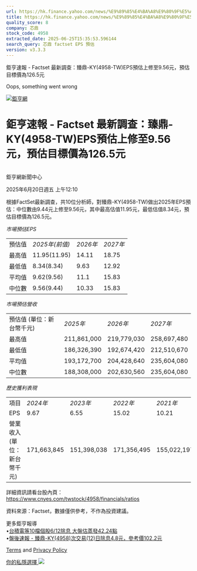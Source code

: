 ```yaml
---
url: https://hk.finance.yahoo.com/news/%E9%89%85%E4%BA%A8%E9%80%9F%E5%A0%B1-factset-%E6%9C%80%E6%96%B0%E8%AA%BF%E6%9F%A5-%E8%87%BB%E9%BC%8E-ky-041033421.html
title: https://hk.finance.yahoo.com/news/%E9%89%85%E4%BA%A8%E9%80%9F%E5%A0%B1-factset-%E6%9C%80%E6%96%B0%E8
quality_score: 8
company: 芯鼎
stock_code: 4958
extracted_date: 2025-06-25T15:35:53.596144
search_query: 芯鼎 factset EPS 預估
version: v3.3.3
---
```


鉅亨速報 - Factset 最新調查：臻鼎-KY(4958-TW)EPS預估上修至9.56元，預估目標價為126.5元 


Oops, something went wrong

 

[![鉅亨網](https://s.yimg.com/ny/api/res/1.2/UM5hrThmhlnSiBO4o4qlLg--/YXBwaWQ9aGlnaGxhbmRlcjt3PTE0NjtoPTQ4O2NmPXdlYnA-/https://s.yimg.com/os/creatr-uploaded-images/2020-01/147c7630-36ab-11ea-ae7c-5ee7a0016555)](http://www.cnyes.com/ "鉅亨網")

# 鉅亨速報 - Factset 最新調查：臻鼎-KY(4958-TW)EPS預估上修至9.56元，預估目標價為126.5元

![](data:image/gif;base64,R0lGODlhAQABAIAAAAAAAP///ywAAAAAAQABAAACAUwAOw==)

鉅亨網新聞中心

2025年6月20日週五 上午12:10

根據FactSet最新調查，共10位分析師，對臻鼎-KY(4958-TW)做出2025年EPS預估：中位數由9.44元上修至9.56元，其中最高估值11.95元，最低估值8.34元，預估目標價為126.5元。

*市場預估EPS*

|  |  |  |  |
| --- | --- | --- | --- |
| 預估值 | *2025年(前值)* | *2026年* | *2027年* |
| 最高值 | 11.95(11.95) | 14.11 | 18.75 |
| 最低值 | 8.34(8.34) | 9.63 | 12.92 |
| 平均值 | 9.62(9.56) | 11.1 | 15.83 |
| 中位數 | 9.56(9.44) | 10.33 | 15.83 |

*市場預估營收*

|  |  |  |  |
| --- | --- | --- | --- |
| 預估值 (單位：新台幣千元) | *2025年* | *2026年* | *2027年* |
| 最高值 | 211,861,000 | 219,779,030 | 258,697,480 |
| 最低值 | 186,326,390 | 192,674,420 | 212,510,670 |
| 平均值 | 193,172,700 | 204,428,640 | 235,604,080 |
| 中位數 | 188,308,000 | 202,630,560 | 235,604,080 |

*歷史獲利表現*

|  |  |  |  |  |
| --- | --- | --- | --- | --- |
| 項目 | *2024年* | *2023年* | *2022年* | *2021年* |
| EPS | 9.67 | 6.55 | 15.02 | 10.21 |
| 營業收入 (單位：新台幣千元) | 171,663,845 | 151,398,038 | 171,356,495 | 155,022,197 |

詳細資訊請看台股內頁：  
<https://www.cnyes.com/twstock/4958/financials/ratios>

資料來源：Factset，數據僅供參考，不作為投資建議。

更多鉅亨報導  
•[台積電等10檔個股6/12除息 大盤估蒸發42.24點](https://news.cnyes.com/news/id/6018877?utm_source=yahoo&utm_medium=RSS&utm_campaign=relate)  
•[盤後速報 - 臻鼎-KY(4958)次交易(12)日除息4.8元，參考價102.2元](https://news.cnyes.com/news/id/6018596?utm_source=yahoo&utm_medium=RSS&utm_campaign=relate)

[Terms](https://guce.yahoo.com/terms?locale=zh-Hant-HK)  and [Privacy Policy](https://guce.yahoo.com/privacy-policy?locale=zh-Hant-HK)

[你的私隱選擇 ![](https://s.yimg.com/dv/static/siteApp/img/privacy-choice-control.png)](https://guce.yahoo.com/state-controls?locale=zh-Hant-HK&state=VA)